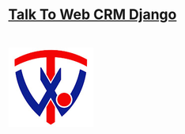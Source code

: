 # [Talk To Web CRM Django](https://panel.talktoweb.com/) 


<br />


[![Django Talk To Web CRM ](/media/images/logo-small.jpg)](https://panel.talktoweb.com/)

<br />

